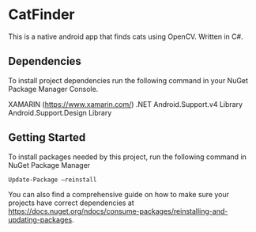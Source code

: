 CatFinder
=========

This is a native android app that finds cats using OpenCV. Written in C#.

## Dependencies

To install project dependencies run the following command in your NuGet Package Manager Console.

XAMARIN (https://www.xamarin.com/)
.NET
Android.Support.v4 Library
Android.Support.Design Library

## Getting Started

To install packages needed by this project, run the following command in NuGet Package Manager

```bash
Update-Package –reinstall
```

You can also find a comprehensive guide on how to make sure your projects have correct dependencies at https://docs.nuget.org/ndocs/consume-packages/reinstalling-and-updating-packages.
